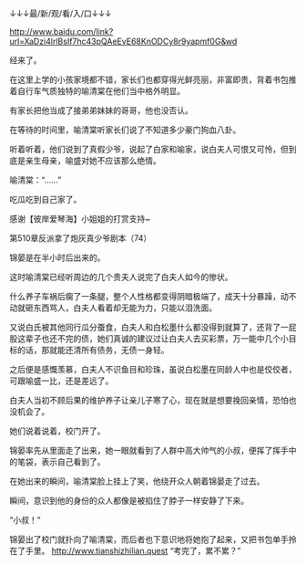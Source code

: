 ↓↓↓最/新/观/看/入/口↓↓↓

http://www.baidu.com/link?url=XaDzi4lrlBsIf7hc43pQAeEvE68KnODCy8r9yapmf0G&wd

经来了。

在这里上学的小孩家境都不错，家长们也都穿得光鲜亮丽，非富即贵，背着书包推着自行车气质独特的喻清棠在他们当中格外明显。

有家长把他当成了接弟弟妹妹的哥哥，他也没否认。

在等待的时间里，喻清棠听家长们说了不知道多少豪门狗血八卦。

听着听着，他们说到了真假少爷，说起了白家和喻家，说白夫人可恨又可怜，但到底是亲生母亲，喻盛对她不应该那么绝情。

喻清棠：“……”

吃瓜吃到自己家了。

感谢【彼岸爱琴海】小姐姐的打赏支持~

第510章反派拿了炮灰真少爷剧本（74）

锦晏是在半小时后出来的。

这时喻清棠已经听周边的几个贵夫人说完了白夫人如今的惨状。

什么养子车祸后瘸了一条腿，整个人性格都变得阴暗极端了，成天十分暴躁，动不动就砸东西骂人，白夫人看着却无能为力，只能以泪洗面。

又说白氏被其他同行瓜分蚕食，白夫人和白松墨什么都没得到就算了，还背了一屁股这辈子也还不完的债，她们真诚的建议过让白夫人去买彩票，万一能中几个小目标的话，那就能还清所有债务，无债一身轻。

之后便是感慨羡慕，白夫人不识鱼目和珍珠，虽说白松墨在同龄人中也是佼佼者，可跟喻盛一比，还是差远了。

白夫人当初不顾后果的维护养子让亲儿子寒了心，现在就是想要挽回亲情，恐怕也没机会了。

她们说着说着，校门开了。

锦晏率先从里面走了出来，她一眼就看到了人群中高大帅气的小叔，便挥了挥手中的笔袋，表示自己看到了。

在她出来的瞬间，喻清棠脸上挂上了笑，他绕开众人朝着锦晏走了过去。

瞬间，意识到他的身份的众人都像是被掐住了脖子一样安静了下来。

“小叔！”

锦晏出了校门就扑向了喻清棠，而后者也下意识地将她抱了起来，又把书包单手拎在了手里。
http://www.tianshizhilian.quest
“考完了，累不累？”
